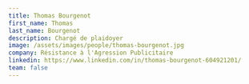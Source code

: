 ```yaml
---
title: Thomas Bourgenot
first_name: Thomas
last_name: Bourgenot
description: Chargé de plaidoyer
image: /assets/images/people/thomas-bourgenot.jpg
company: Résistance à l'Agression Publicitaire
linkedin: https://www.linkedin.com/in/thomas-bourgenot-604921201/
team: false
---
```

